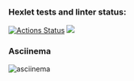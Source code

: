 ### Hexlet tests and linter status:
[![Actions Status](https://github.com/dmtrbzrkn/java-project-61/workflows/hexlet-check/badge.svg)](https://github.com/dmtrbzrkn/java-project-61/actions)
<a href="https://codeclimate.com/github/dmtrbzrkn/java-project-61/maintainability"><img src="https://api.codeclimate.com/v1/badges/07fe5b09efb637faf491/maintainability" /></a>
### Asciinema
![asciinema](https://asciinema.org/a/VjUv1NpAyr00sTEGGetLKbatx)
